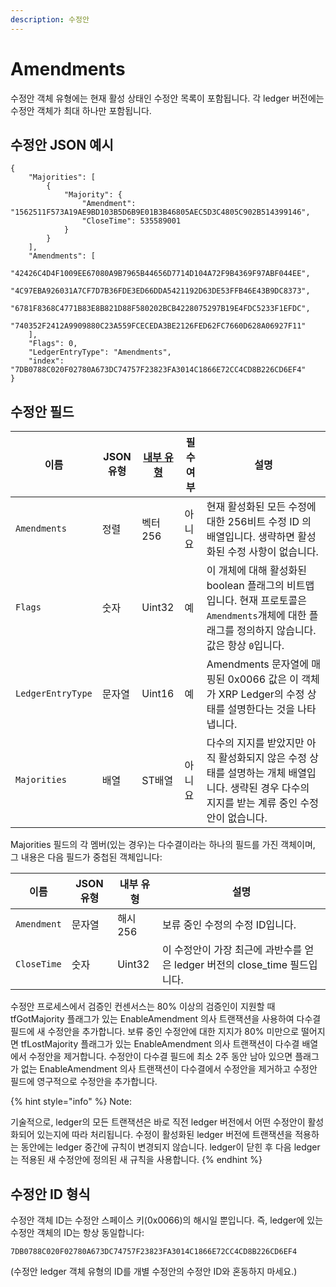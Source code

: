 ```yaml
---
description: 수정안
---
```


# Amendments

수정안 객체 유형에는 현재 활성 상태인 수정안 목록이 포함됩니다. 각 ledger 버전에는 수정안 객체가 최대 하나만 포함됩니다.

## 수정안 JSON 예시

```
{
    "Majorities": [
        {
            "Majority": {
                "Amendment": "1562511F573A19AE9BD103B5D6B9E01B3B46805AEC5D3C4805C902B514399146",
                "CloseTime": 535589001
            }
        }
    ],
    "Amendments": [
        "42426C4D4F1009EE67080A9B7965B44656D7714D104A72F9B4369F97ABF044EE",
        "4C97EBA926031A7CF7D7B36FDE3ED66DDA5421192D63DE53FFB46E43B9DC8373",
        "6781F8368C4771B83E8B821D88F580202BCB4228075297B19E4FDC5233F1EFDC",
        "740352F2412A9909880C23A559FCECEDA3BE2126FED62FC7660D628A06927F11"
    ],
    "Flags": 0,
    "LedgerEntryType": "Amendments",
    "index": "7DB0788C020F02780A673DC74757F23823FA3014C1866E72CC4CD8B226CD6EF4"
}
```

## 수정안 필드 <a href="#amendments-fields" id="amendments-fields"></a>

| 이름                | JSON 유형 | [내부 유형](https://xrpl.org/serialization.html) | 필수 여부 | 설명                                                                                           |
| ----------------- | ------- | -------------------------------------------- | ----- | -------------------------------------------------------------------------------------------- |
| `Amendments`      | 정렬      | 벡터256                                        | 아니요   | 현재 활성화된 모든 수정에 대한 256비트 수정 ID 의 배열입니다. 생략하면 활성화된 수정 사항이 없습니다.                                |
| `Flags`           | 숫자      | Uint32                                       | 예     | 이 개체에 대해 활성화된 boolean 플래그의 비트맵입니다. 현재 프로토콜은 `Amendments`개체에 대한 플래그를 정의하지 않습니다. 값은 항상 `0`입니다. |
| `LedgerEntryType` | 문자열     | Uint16                                       | 예     | Amendments 문자열에 매핑된 0x0066 값은 이 객체가 XRP Ledger의 수정 상태를 설명한다는 것을 나타냅니다.                       |
| `Majorities`      | 배열      | ST배열                                         | 아니요   | 다수의 지지를 받았지만 아직 활성화되지 않은 수정 상태를 설명하는 개체 배열입니다. 생략된 경우 다수의 지지를 받는 계류 중인 수정안이 없습니다.            |

Majorities 필드의 각 멤버(있는 경우)는 다수결이라는 하나의 필드를 가진 객체이며, 그 내용은 다음 필드가 중첩된 객체입니다:

| 이름          | JSON 유형 | 내부 유형  | 설명                                                  |
| ----------- | ------- | ------ | --------------------------------------------------- |
| `Amendment` | 문자열     | 해시256  | 보류 중인 수정의 수정 ID입니다.                                 |
| `CloseTime` | 숫자      | Uint32 | 이 수정안이 가장 최근에 과반수를 얻은 ledger 버전의 close\_time 필드입니다. |

수정안 프로세스에서 검증인 컨센서스는 80% 이상의 검증인이 지원할 때 tfGotMajority 플래그가 있는 EnableAmendment 의사 트랜잭션을 사용하여 다수결 필드에 새 수정안을 추가합니다. 보류 중인 수정안에 대한 지지가 80% 미만으로 떨어지면 tfLostMajority 플래그가 있는 EnableAmendment 의사 트랜잭션이 다수결 배열에서 수정안을 제거합니다. 수정안이 다수결 필드에 최소 2주 동안 남아 있으면 플래그가 없는 EnableAmendment 의사 트랜잭션이 다수결에서 수정안을 제거하고 수정안 필드에 영구적으로 수정안을 추가합니다.

{% hint style="info" %}
Note:

기술적으로, ledger의 모든 트랜잭션은 바로 직전 ledger 버전에서 어떤 수정안이 활성화되어 있는지에 따라 처리됩니다. 수정이 활성화된 ledger 버전에 트랜잭션을 적용하는 동안에는 ledger 중간에 규칙이 변경되지 않습니다. ledger이 닫힌 후 다음 ledger는 적용된 새 수정안에 정의된 새 규칙을 사용합니다.
{% endhint %}

## 수정안 ID 형식

수정안 객체 ID는 수정안 스페이스 키(0x0066)의 해시일 뿐입니다. 즉, ledger에 있는 수정안 객체의 ID는 항상 동일합니다:

```
7DB0788C020F02780A673DC74757F23823FA3014C1866E72CC4CD8B226CD6EF4
```

(수정안 ledger 객체 유형의 ID를 개별 수정안의 수정안 ID와 혼동하지 마세요.)
